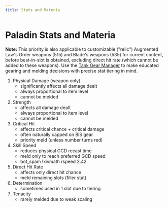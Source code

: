 ```yaml
---
title: Stats and Materia
---
```

# Paladin Stats and Materia

**Note:** This priority is also applicable to customizable ("relic") Augmented Law's Order weapons (515) and Blade's weapons (535) for current content, before best-in-slot is obtained, excluding direct hit rate (which cannot be added to these weapons). Use the [Tank Gear Manager](https://bit.ly/TankDPSCalc520) to make educated gearing and melding decisions with precise stat tiering in mind.

1. Physical Damage (weapon only)
   * significantly affects all damage dealt
   * always proportional to item level
   * cannot be melded
2. Strength
   * affects all damage dealt
   * always proportional to item level
   * cannot be melded
3. Critical Hit
   * affects critical chance + critical damage
   * often naturally capped on BiS gear
   * priority meld (unless number turns red)
4. Skill Speed
   * reduces physical GCD recast time
   * meld only to reach preferred GCD speed
   * bot_spam !xivmath rspeed 2.42
5. Direct Hit Rate
   * affects only direct hit chance
   * meld remaining slots (filler stat)
6. Determination
   * sometimes used in 1 slot due to tiering
7. Tenacity
   * rarely melded due to weak scaling